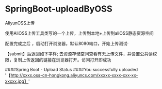 # SpringBoot-uploadByOSS
 AliyunOSS上传


使用AliOSS上传工具类写的一个上传，上传到本地+上传到aliOSS静态资源空间

配置完成之后 ，启动打开浏览器，默认8080端口，开始上传测试·

【submit】后返回如下字样; 去资源存储空间查看有无上传文件，并设置公共读权限，复制上传返回的链接在浏览器打开。访问打开即成功

####Spring Boot - Upload Status
####You successfully uploaded '【http://xxxx.oss-cn-hongkong.aliyuncs.com/xxxxx-xxxx-xxx-xx-xxxxx.jpg】'
